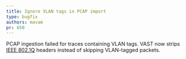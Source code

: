 ```yaml
---
title: Ignore VLAN tags in PCAP import
type: bugfix
authors: mavam
pr: 650
---
```


PCAP ingestion failed for traces containing VLAN tags. VAST now strips [IEEE
802.1Q](https://en.wikipedia.org/wiki/IEEE_802.1Q) headers instead of skipping
VLAN-tagged packets.
